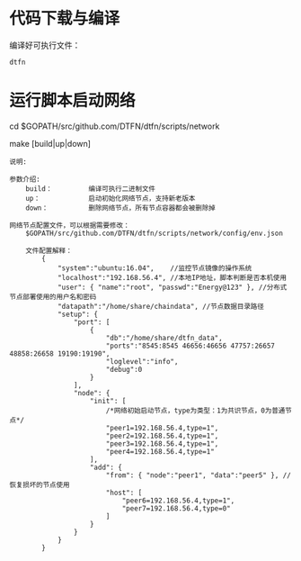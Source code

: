 # 代码下载与编译

编译好可执行文件：
    
    dtfn

# 运行脚本启动网络

cd $GOPATH/src/github.com/DTFN/dtfn/scripts/network

make [build|up|down]

`说明:`

    参数介绍:
        build：         编译可执行二进制文件
        up：            启动初始化网络节点，支持新老版本
        down：          删除网络节点，所有节点容器都会被删除掉
    
    网络节点配置文件，可以根据需要修改：
        $GOPATH/src/github.com/DTFN/dtfn/scripts/network/config/env.json
        
        文件配置解释：
            {
                "system":"ubuntu:16.04",    //监控节点镜像的操作系统
                "localhost":"192.168.56.4", //本地IP地址，脚本判断是否本机使用
                "user": { "name":"root", "passwd":"Energy@123" }, //分布式节点部署使用的用户名和密码
                "datapath":"/home/share/chaindata", //节点数据目录路径
                "setup": {
                    "port": [
                        {
                            "db":"/home/share/dtfn_data",
                            "ports":"8545:8545 46656:46656 47757:26657 48858:26658 19190:19190",
                            "loglevel":"info",
                            "debug":0
                        }
                    ],
                    "node": {
                        "init": [
                            /*网络初始启动节点，type为类型：1为共识节点，0为普通节点*/
                            "peer1=192.168.56.4,type=1",
                            "peer2=192.168.56.4,type=1",
                            "peer3=192.168.56.4,type=1",
                            "peer4=192.168.56.4,type=1"
                        ],
                        "add": {
                            "from": { "node":"peer1", "data":"peer5" }, //恢复损坏的节点使用
                            "host": [
                                "peer6=192.168.56.4,type=1",
                                "peer7=192.168.56.4,type=0"
                            ]
                        }
                    }
                }
            }
